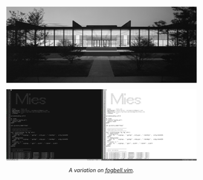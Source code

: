 ![Mies, Crown Hall](https://raw.githubusercontent.com/jaredgorski/Mies.vim/main/.media/crown-hall.jpg)

![Mies.vim screenshots](https://raw.githubusercontent.com/jaredgorski/Mies.vim/main/.media/full-screenshot_mies.png)

<div align="center">
  <p>
    <em>A variation on <a href="https://github.com/jaredgorski/fogbell.vim">fogbell.vim</a>.</em>
  </p>
</div>
